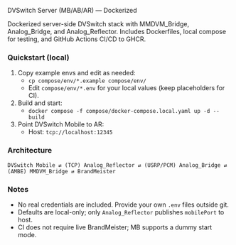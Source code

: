 DVSwitch Server (MB/AB/AR) — Dockerized

Dockerized server-side DVSwitch stack with MMDVM_Bridge, Analog_Bridge, and Analog_Reflector. Includes Dockerfiles, local compose for testing, and GitHub Actions CI/CD to GHCR.

### Quickstart (local)

1. Copy example envs and edit as needed:
   - `cp compose/env/*.example compose/env/`
   - Edit `compose/env/*.env` for your local values (keep placeholders for CI).
2. Build and start:
   - `docker compose -f compose/docker-compose.local.yaml up -d --build`
3. Point DVSwitch Mobile to AR:
   - Host: `tcp://localhost:12345`

### Architecture

```
DVSwitch Mobile ⇄ (TCP) Analog_Reflector ⇄ (USRP/PCM) Analog_Bridge ⇄ (AMBE) MMDVM_Bridge ⇄ BrandMeister
```

### Notes

- No real credentials are included. Provide your own `.env` files outside git.
- Defaults are local-only; only `Analog_Reflector` publishes `mobilePort` to host.
- CI does not require live BrandMeister; MB supports a dummy start mode.
